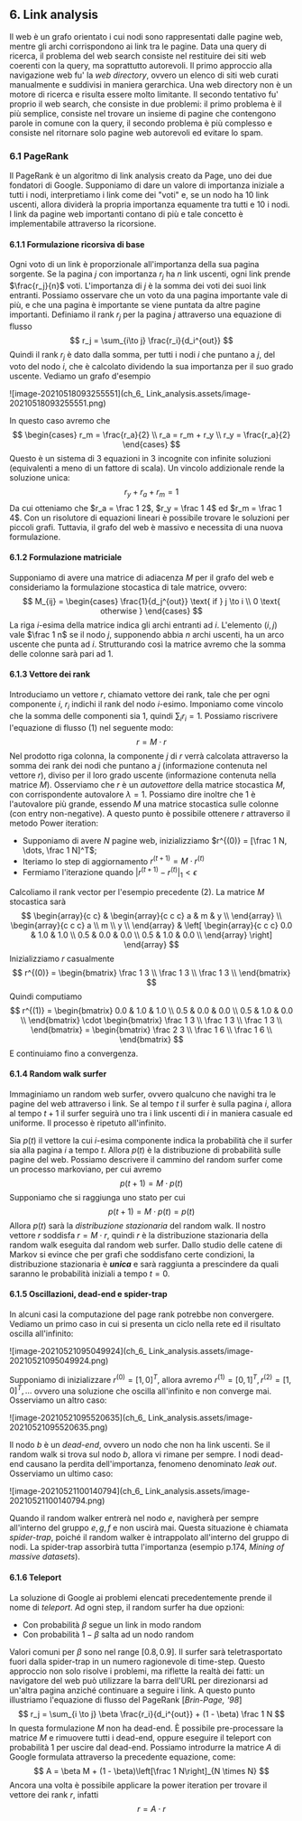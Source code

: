 ## 6. Link analysis

Il web è un grafo orientato i cui nodi sono rappresentati dalle pagine web, mentre gli archi corrispondono ai link tra le pagine. Data una query di ricerca, il problema del web search consiste nel restituire dei siti web coerenti con la query, ma soprattutto autorevoli. Il primo approccio alla navigazione web fu' la *web directory*, ovvero un elenco di siti web curati manualmente e suddivisi in maniera gerarchica. Una web directory non è un motore di ricerca e risulta essere molto limitante. Il secondo tentativo fu' proprio il web search, che consiste in due problemi: il primo problema è il più semplice, consiste nel trovare un insieme di pagine che contengono parole in comune con la query, il secondo problema è più complesso e consiste nel ritornare solo pagine web autorevoli ed evitare lo spam. 



### 6.1 PageRank

Il PageRank è un algoritmo di link analysis creato da Page, uno dei due fondatori di Google. Supponiamo di dare un valore di importanza iniziale a tutti i nodi, interpretiamo i link come dei "voti" e, se un nodo ha 10 link uscenti, allora dividerà la propria importanza equamente tra tutti e 10 i nodi. I link da pagine web importanti contano di più e tale concetto è implementabile attraverso la ricorsione. 



#### 6.1.1 Formulazione ricorsiva di base

Ogni voto di un link è proporzionale all'importanza della sua pagina sorgente. Se la pagina $j$ con importanza $r_j$ ha $n$ link uscenti, ogni link prende $\frac{r_j}{n}$ voti. L'importanza di $j$ è la somma dei voti dei suoi link entranti. Possiamo osservare che un voto da una pagina importante vale di più, e che una pagina è importante se viene puntata da altre pagine importanti. Definiamo il rank $r_j$ per la pagina $j$ attraverso una equazione di flusso 
$$
r_j = \sum_{i\to j} \frac{r_i}{d_i^{out}}
$$
Quindi il rank $r_j$ è dato dalla somma, per tutti i nodi $i$ che puntano a $j$, del voto del nodo $i$, che è calcolato dividendo la sua importanza per il suo grado uscente. Vediamo un grafo d'esempio

![image-20210518093255551](ch_6_ Link_analysis.assets/image-20210518093255551.png)

In questo caso avremo che 
$$
\begin{cases}
r_m = \frac{r_a}{2} \\
r_a = r_m + r_y \\ 
r_y = \frac{r_a}{2}
\end{cases}
$$
Questo è un sistema di 3 equazioni in 3 incognite con infinite soluzioni (equivalenti a meno di un fattore di scala). Un vincolo addizionale rende la soluzione unica: 
$$
r_y + r_a + r_m = 1
$$
Da cui otteniamo che $r_a = \frac 1 2$, $r_y = \frac 1 4$ ed $r_m = \frac 1 4$. Con un risolutore di equazioni lineari è possibile trovare le soluzioni per piccoli grafi. Tuttavia, il grafo del web è massivo e necessita di una nuova formulazione. 



#### 6.1.2 Formulazione matriciale

Supponiamo di avere una matrice di adiacenza $M$ per il grafo del web e consideriamo la formulazione stocastica di tale matrice, ovvero:
$$
M_{ij} = \begin{cases}
\frac{1}{d_j^{out}} \text{ if } j \to i \\
0 \text{ otherwise }
\end{cases}
$$
La riga $i$-esima della matrice indica gli archi entranti ad $i$. L'elemento $(i,j)$ vale $\frac 1 n$ se il nodo $j$, supponendo abbia $n$ archi uscenti, ha un arco uscente che punta ad $i$. Strutturando così la matrice avremo che la somma delle colonne sarà pari ad 1. 



#### 6.1.3 Vettore dei rank 

Introduciamo un vettore $r$, chiamato vettore dei rank, tale che per ogni componente $i$, $r_i$ indichi il rank del nodo $i$-esimo. Imponiamo come vincolo che la somma delle componenti sia 1, quindi $\sum_i r_i = 1$. Possiamo riscrivere l'equazione di flusso (1) nel seguente modo: 
$$
r = M \cdot r
$$
Nel prodotto riga colonna, la componente $j$ di $r$ verrà calcolata attraverso la somma dei rank dei nodi che puntano a $j$ (informazione contenuta nel vettore $r$), diviso per il loro grado uscente (informazione contenuta nella matrice $M$). Osserviamo che $r$ è un *autovettore* della matrice stocastica $M$, con corrispondente autovalore $\lambda=1$. Possiamo dire inoltre che 1 è l'autovalore più grande, essendo $M$ una matrice stocastica sulle colonne (con entry non-negative). A questo punto è possibile ottenere $r$ attraverso il metodo Power iteration: 

* Supponiamo di avere $N$ pagine web, inizializziamo $r^{(0)} = [\frac 1 N, \dots, \frac 1 N]^T$; 
* Iteriamo lo step di aggiornamento $r^{(t+1)} = M \cdot r^{(t)}$
* Fermiamo l'iterazione quando $|r^{(t+1)} - r^{(t)}|_1<\epsilon$

Calcoliamo il rank vector per l'esempio precedente (2). La matrice $M$ stocastica sarà
$$
\begin{array}{c c} &
	\begin{array}{c c c} a & m & y \\
	\end{array} \\
	\begin{array}{c c c}
	a \\
	m \\
	y \\
	\end{array}
& \left[
	\begin{array}{c c c}
	0.0 & 1.0 & 1.0 \\
	0.5 & 0.0 & 0.0 \\
	0.5 & 1.0 & 0.0 \\
	\end{array}
\right]
\end{array}
$$
Inizializziamo $r$ casualmente 
$$
r^{(0)} = \begin{bmatrix}
\frac 1 3 \\
\frac 1 3 \\
\frac 1 3 \\
\end{bmatrix}
$$
Quindi computiamo
$$
r^{(1)} = 
\begin{bmatrix}
0.0 & 1.0 & 1.0 \\
0.5 & 0.0 & 0.0 \\
0.5 & 1.0 & 0.0 \\
\end{bmatrix} \cdot
\begin{bmatrix}
\frac 1 3 \\
\frac 1 3 \\
\frac 1 3 \\
\end{bmatrix} =
\begin{bmatrix}
\frac 2 3 \\
\frac 1 6 \\
\frac 1 6 \\
\end{bmatrix}
$$
E continuiamo fino a convergenza. 



#### 6.1.4 Random walk surfer 

Immaginiamo un random web surfer, ovvero qualcuno che navighi tra le pagine del web attraverso i link. Se al tempo $t$ il surfer è sulla pagina $i$, allora al tempo $t+1$ il surfer seguirà uno tra i link uscenti di $i$ in maniera casuale ed uniforme. Il processo è ripetuto all'infinito. 

Sia $p(t)$ il vettore la cui $i$-esima componente indica la probabilità che il surfer sia alla pagina $i$ a tempo $t$. Allora $p(t)$ è la distribuzione di probabilità sulle pagine del web. Possiamo descrivere il cammino del random surfer come un processo markoviano, per cui avremo 
$$
p(t+1) = M \cdot p(t)
$$
Supponiamo che si raggiunga uno stato per cui
$$
p(t+1) = M \cdot p(t) = p(t)
$$
Allora $p(t)$ sarà la *distribuzione stazionaria* del random walk. Il nostro vettore $r$ soddisfa $r = M \cdot r$, quindi $r$ è la distribuzione stazionaria della random walk eseguita dal random web surfer. Dallo studio delle catene di Markov si evince che per grafi che soddisfano certe condizioni, la distribuzione stazionaria è ***unica*** e sarà raggiunta a prescindere da quali saranno le probabilità iniziali a tempo $t=0$. 



#### 6.1.5 Oscillazioni, dead-end e spider-trap 

In alcuni casi la computazione del page rank potrebbe non convergere. Vediamo un primo caso in cui si presenta un ciclo nella rete ed il risultato oscilla all'infinito: 

![image-20210521095049924](ch_6_ Link_analysis.assets/image-20210521095049924.png)

Supponiamo di inizializzare $r^{(0)} = [1, 0]^T$, allora avremo $r^{(1)} = [0, 1]^T, r^{(2)} = [1, 0]^T, \dots$ ovvero una soluzione che oscilla all'infinito e non converge mai. Osserviamo un altro caso: 

![image-20210521095520635](ch_6_ Link_analysis.assets/image-20210521095520635.png)

Il nodo $b$ è un *dead-end*, ovvero un nodo che non ha link uscenti. Se il random walk si trova sul nodo $b$, allora vi rimane per sempre. I nodi dead-end causano la perdita dell'importanza, fenomeno denominato *leak out*. Osserviamo un ultimo caso: 

![image-20210521100140794](ch_6_ Link_analysis.assets/image-20210521100140794.png)

Quando il random walker entrerà nel nodo $e$, navigherà per sempre all'interno del gruppo $e,g,f$ e non uscirà mai. Questa situazione è chiamata *spider-trap*, poiché il random walker è intrappolato all'interno del gruppo di nodi. La spider-trap assorbirà tutta l'importanza (esempio p.174, *Mining of massive datasets*). 



#### 6.1.6 Teleport 

La soluzione di Google ai problemi elencati precedentemente prende il nome di *teleport*. Ad ogni step, il random surfer ha due opzioni: 

* Con probabilità $\beta$ segue un link in modo random
* Con probabilità $1 - \beta$ salta ad un nodo random 

Valori comuni per $\beta$ sono nel range $[0.8, 0.9]$. Il surfer sarà teletrasportato fuori dalla spider-trap in un numero ragionevole di time-step. Questo approccio non solo risolve i problemi, ma riflette la realtà dei fatti: un navigatore del web può utilizzare la barra dell'URL per direzionarsi ad un'altra pagina anziché continuare a seguire i link. A questo punto illustriamo l'equazione di flusso del PageRank [*Brin-Page, '98*] 
$$
r_j = \sum_{i \to j} \beta \frac{r_i}{d_i^{out}} + (1 - \beta) \frac 1 N
$$
In questa formulazione $M$ non ha dead-end. È possibile pre-processare la matrice $M$ e rimuovere tutti i dead-end, oppure eseguire il teleport con probabilità 1 per uscire dal dead-end. Possiamo introdurre la matrice $A$ di Google formulata attraverso la precedente equazione, come: 
$$
A = \beta M + (1 - \beta)\left[\frac 1 N\right]_{N \times N}
$$
Ancora una volta è possibile applicare la power iteration per trovare il vettore dei rank $r$, infatti
$$
r = A \cdot r 
$$
